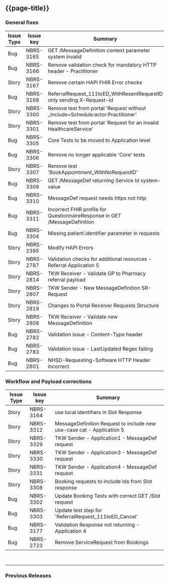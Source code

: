 ## {{page-title}}

### General fixes

| Issue Type | Issue key | Summary                                                                      |
|------------|-----------|------------------------------------------------------------------------------|
|Bug	|NBRS-3165	|GET /MessageDefinition context parameter system invalid|
|Bug	|NBRS-3166	|Remove validation check for mandatory HTTP header - Practitioner|
|Story	|NBRS-3167	|Remove certain HAPI FHIR Error checks|
|Bug	|NBRS-3168	|ReferralRequest_111toED_WithResentRequestID only sending X-Request-Id|
|Story	|NBRS-3300	|Remove test from portal 'Request without _include=Schedule:actor:Practitioner'|
|Story	|NBRS-3301	|Remove test from portal 'Request for an invalid HealthcareService'|
|Bug	|NBRS-3305	|Core Tests to be moved to Application level|
|Bug	|NBRS-3306	|Remove no longer applicable 'Core' tests|
|Story	|NBRS-3307	|Remove test 'BookAppointment_WithNoRequestID'|
|Bug	|NBRS-3309	|GET /MessageDef returning Service Id system-value|
|Bug	|NBRS-3310	|MessageDef request needs https not http|
|Bug	|NBRS-3311	|Incorrect FHIR profile for QuestionnaireResponse in GET /MessageDefinition|
|Bug	|NBRS-3304	|Missing patient.identifier parameter in requests|
|Story	|NBRS-2395	|Modify HAPI Errors|
|Story	|NBRS-2787	|Validation checks for additional resources - Referral Application 5|
|Story	|NBRS-2814	|TKW Receiver - Validate GP to Pharmacy referral payload |
|Story	|NBRS-2807	|TKW Sender - New MessageDefinition SR-Request|
|Story	|NBRS-2819	|Changes to Portal Receiver Requests Structure|
|Story	|NBRS-2808	|TKW Receiver - Validate new MessageDefinition|
|Bug	|NBRS-2782	|Validation issue - Content-Type header|
|Bug	|NBRS-2783	|Validation issue - LastUpdated Regex failing |
|Bug	|NBRS-2801	|NHSD-Requesting-Software HTTP Header incorrect|


### Workflow and Payload corrections


| Issue Type | Issue key | Summary                                                                      |
|------------|-----------|------------------------------------------------------------------------------|
|Story	|NBRS-3164	|use local identifiers in Slot Response|
|Story	|NBRS-3312	|MessageDefinition Request to include new use-case cat - Application 5|
|Story	|NBRS-3329	|TKW Sender - Application1 - MessageDef request|
|Story	|NBRS-3330	|TKW Sender - Application3 - MessageDef request|
|Story	|NBRS-3331	|TKW Sender - Application4 - MessageDef request|
|Story	|NBRS-3308	|Booking requests to include Ids from Slot response|
|Bug	|NBRS-3302	|Update Booking Tests with correct GET /Slot request|
|Bug	|NBRS-3303	|Update test step for 'ReferralRequest_111toED_Cancel'|
|Bug	|NBRS-3177	|Validation Response not returning - Application 4|
|Bug	|NBRS-2723	|Remove ServiceRequest from Bookings|

<br>
<hr>

### Previous Releases